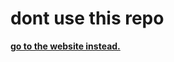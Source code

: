 # dont use this repo

[**go to the website instead.**](https://elegrantt.github.io/Message-Domination)
